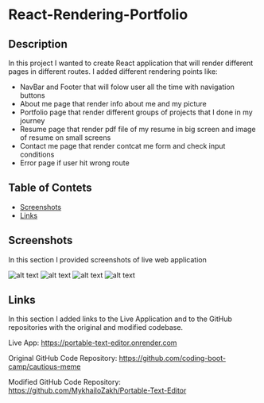 # React-Rendering-Portfolio

## Description

In this project I wanted to create React application that will render different pages in different routes. I added different rendering points like:

- NavBar and Footer that will folow user all the time with navigation buttons
- About me page that render info about me and my picture
- Portfolio page that render different groups of projects that I done in my journey
- Resume page that render pdf file of my resume in big screen and image of resume on small screens
- Contact me page that render contcat me form and check input conditions
- Error page if user hit wrong route

## Table of Contets

- [Screenshots](#screenshots)
- [Links](#links)

## Screenshots

In this section I provided screenshots of live web application

![alt text](assets/images/screenshot1.png "First Screenshot")
![alt text](assets/images/screenshot2.png "Second Screenshot")
![alt text](assets/images/screenshot3.png "Third Screenshot")
![alt text](assets/images/screenshot4.png "Fourth Screenshot")

## Links

In this section I added links to the Live Application and to the GitHub repositories with the original and modified codebase.

Live App:
https://portable-text-editor.onrender.com

Original GitHub Code Repository:
https://github.com/coding-boot-camp/cautious-meme

Modified GitHub Code Repository:
https://github.com/MykhailoZakh/Portable-Text-Editor
